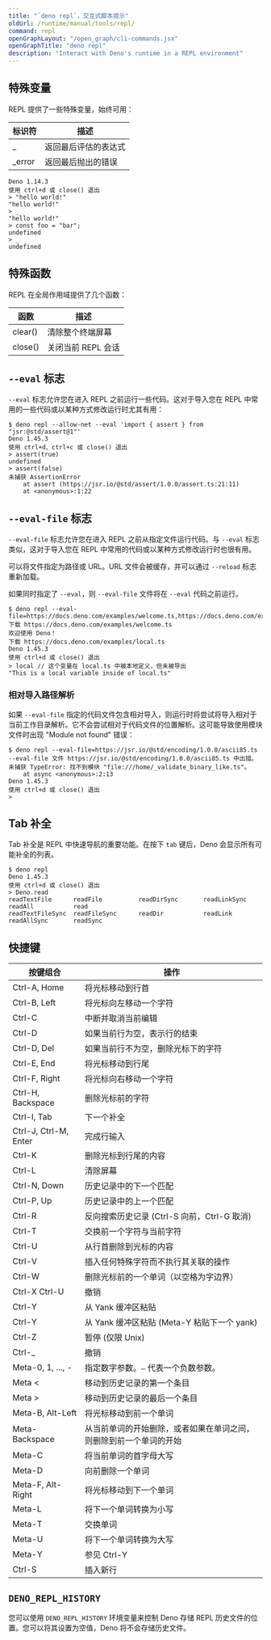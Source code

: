```yaml
---
title: "`deno repl`，交互式脚本提示"
oldUrl: /runtime/manual/tools/repl/
command: repl
openGraphLayout: "/open_graph/cli-commands.jsx"
openGraphTitle: "deno repl"
description: "Interact with Deno's runtime in a REPL environment"
---
```


## 特殊变量

REPL 提供了一些特殊变量，始终可用：

| 标识符    | 描述                             |
| -------- | --------------------------------- |
| _        | 返回最后评估的表达式              |
| _error   | 返回最后抛出的错误                 |

```console
Deno 1.14.3
使用 ctrl+d 或 close() 退出
> "hello world!"
"hello world!"
> _
"hello world!"
> const foo = "bar";
undefined
> _
undefined
```

## 特殊函数

REPL 在全局作用域提供了几个函数：

| 函数     | 描述                           |
| -------- | ------------------------------- |
| clear()  | 清除整个终端屏幕                 |
| close()  | 关闭当前 REPL 会话               |

## `--eval` 标志

`--eval` 标志允许您在进入 REPL 之前运行一些代码。这对于导入您在 REPL 中常用的一些代码或以某种方式修改运行时尤其有用：

```console
$ deno repl --allow-net --eval 'import { assert } from "jsr:@std/assert@1"'
Deno 1.45.3
使用 ctrl+d、ctrl+c 或 close() 退出
> assert(true)
undefined
> assert(false)
未捕获 AssertionError
    at assert (https://jsr.io/@std/assert/1.0.0/assert.ts:21:11)
    at <anonymous>:1:22
```

## `--eval-file` 标志

`--eval-file` 标志允许您在进入 REPL 之前从指定文件运行代码。与 `--eval` 标志类似，这对于导入您在 REPL 中常用的代码或以某种方式修改运行时也很有用。

可以将文件指定为路径或 URL。URL 文件会被缓存，并可以通过 `--reload` 标志重新加载。

如果同时指定了 `--eval`，则 `--eval-file` 文件将在 `--eval` 代码之前运行。

```console
$ deno repl --eval-file=https://docs.deno.com/examples/welcome.ts,https://docs.deno.com/examples/local.ts
下载 https://docs.deno.com/examples/welcome.ts
欢迎使用 Deno！
下载 https://docs.deno.com/examples/local.ts
Deno 1.45.3
使用 ctrl+d 或 close() 退出
> local // 这个变量在 local.ts 中被本地定义，但未被导出
"This is a local variable inside of local.ts"
```

### 相对导入路径解析

如果 `--eval-file` 指定的代码文件包含相对导入，则运行时将尝试将导入相对于当前工作目录解析。它不会尝试相对于代码文件的位置解析。这可能导致使用模块文件时出现 "Module not found" 错误：

```console
$ deno repl --eval-file=https://jsr.io/@std/encoding/1.0.0/ascii85.ts
--eval-file 文件 https://jsr.io/@std/encoding/1.0.0/ascii85.ts 中出错。未捕获 TypeError: 找不到模块 "file:///home/_validate_binary_like.ts"。
    at async <anonymous>:2:13
Deno 1.45.3
使用 ctrl+d 或 close() 退出
>
```

## Tab 补全

Tab 补全是 REPL 中快速导航的重要功能。在按下 `tab` 键后，Deno 会显示所有可能补全的列表。

```console
$ deno repl
Deno 1.45.3
使用 ctrl+d 或 close() 退出
> Deno.read
readTextFile      readFile          readDirSync       readLinkSync      readAll           read
readTextFileSync  readFileSync      readDir           readLink          readAllSync       readSync
```

## 快捷键

| 按键组合             | 操作                                                                                         |
| ------------------- | ---------------------------------------------------------------------------------------------- |
| Ctrl-A, Home        | 将光标移动到行首                                                                              |
| Ctrl-B, Left        | 将光标向左移动一个字符                                                                        |
| Ctrl-C              | 中断并取消当前编辑                                                                             |
| Ctrl-D              | 如果当前行为空，表示行的结束                                                                   |
| Ctrl-D, Del         | 如果当前行不为空，删除光标下的字符                                                           |
| Ctrl-E, End         | 将光标移动到行尾                                                                              |
| Ctrl-F, Right       | 将光标向右移动一个字符                                                                        |
| Ctrl-H, Backspace   | 删除光标前的字符                                                                              |
| Ctrl-I, Tab         | 下一个补全                                                                                     |
| Ctrl-J, Ctrl-M, Enter | 完成行输入                                                                                   |
| Ctrl-K              | 删除光标到行尾的内容                                                                          |
| Ctrl-L              | 清除屏幕                                                                                      |
| Ctrl-N, Down        | 历史记录中的下一个匹配                                                                        |
| Ctrl-P, Up          | 历史记录中的上一个匹配                                                                        |
| Ctrl-R              | 反向搜索历史记录 (Ctrl-S 向前，Ctrl-G 取消)                                                  |
| Ctrl-T              | 交换前一个字符与当前字符                                                                      |
| Ctrl-U              | 从行首删除到光标的内容                                                                        |
| Ctrl-V              | 插入任何特殊字符而不执行其关联的操作                                                          |
| Ctrl-W              | 删除光标前的一个单词（以空格为字边界）                                                      |
| Ctrl-X Ctrl-U       | 撤销                                                                                          |
| Ctrl-Y              | 从 Yank 缓冲区粘贴                                                                            |
| Ctrl-Y              | 从 Yank 缓冲区粘贴 (Meta-Y 粘贴下一个 yank)                                                   |
| Ctrl-Z              | 暂停 (仅限 Unix)                                                                              |
| Ctrl-_              | 撤销                                                                                          |
| Meta-0, 1, ..., -   | 指定数字参数。`–` 代表一个负数参数。                                                         |
| Meta &lt;           | 移动到历史记录的第一个条目                                                                    |
| Meta &gt;           | 移动到历史记录的最后一个条目                                                                   |
| Meta-B, Alt-Left    | 将光标移动到前一个单词                                                                        |
| Meta-Backspace      | 从当前单词的开始删除，或者如果在单词之间，则删除到前一个单词的开始                                   |
| Meta-C              | 将当前单词的首字母大写                                                                        |
| Meta-D              | 向前删除一个单词                                                                              |
| Meta-F, Alt-Right   | 将光标移动到下一个单词                                                                        |
| Meta-L              | 将下一个单词转换为小写                                                                        |
| Meta-T              | 交换单词                                                                                      |
| Meta-U              | 将下一个单词转换为大写                                                                        |
| Meta-Y              | 参见 Ctrl-Y                                                                                   |
| Ctrl-S              | 插入新行                                                                                      |

## `DENO_REPL_HISTORY`

您可以使用 `DENO_REPL_HISTORY` 环境变量来控制 Deno 存储 REPL 历史文件的位置。您可以将其设置为空值，Deno 将不会存储历史文件。